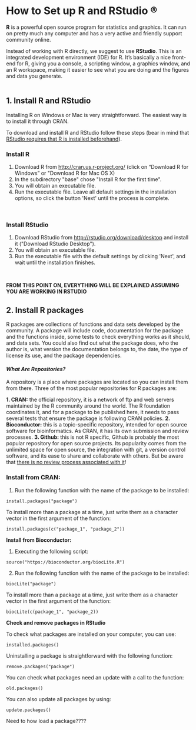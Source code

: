 # How to Set up R and RStudio :registered:

**R** is a powerful open source program for statistics and graphics. It can run on pretty much any computer and has a very active and friendly support community online.<br/>

Instead of working with R directly, we suggest to use **RStudio**. This is an integrated development environment (IDE) for R. It’s basically a nice front-end for R, giving you a console, a scripting window, a graphics window, and an R workspace, making it easier to see what you are doing and the figures and data you generate.  
<br/>


## 1. Install R and RStudio

Installing R on Windows or Mac is very straightforward. The easiest way is to install it through CRAN.<br/>

To download and install R and RStudio follow these steps (bear in mind that <ins>RStudio requires that R is installed beforehand</ins>).  


### Install R <br/>

1. Download R from http://cran.us.r-project.org/ (click on “Download R for Windows” or "Download R for Mac OS X)
2. In the subdirectory "base" chose "Install R for the first time".
3. You will obtain an executable file.
4. Run the executable file. Leave all default settings in the installation options, so click the button 'Next' until the process is complete.  
<br/>

### Install RStudio <br/>

1. Download RStudio from http://rstudio.org/download/desktop and install it ("Download RStudio Desktop"). 
2. You will obtain an executable file.
3. Run the executable file with the default settings by clicking 'Next', and wait until the installation finishes.    
<br/>

**FROM THIS POINT ON, EVERYTHING WILL BE EXPLAINED ASSUMING YOU ARE WORKING IN RSTUDIO**


## 2. Install R packages <br/>

R packages are collections of functions and data sets developed by the community. A package will include code, documentation for the package and the functions inside, some tests to check everything works as it should, and data sets. You could also find out what the package does, who the author is, what version the documentation belongs to, the date, the type of license its use, and the package dependencies.<br/>

#### _What Are Repositories?_ <br/>

A repository is a place where packages are located so you can install them from there. Three of the most popular repositories for R packages are:

**1. CRAN:** the official repository, it is a network of ftp and web servers maintained by the R community around the world. The R foundation coordinates it, and for a package to be published here, it needs to pass several tests that ensure the package is following CRAN policies.
**2. Bioconductor:** this is a topic-specific repository, intended for open source software for bioinformatics. As CRAN, it has its own submission and review processes.
**3. Github:** this is not R specific, Github is probably the most popular repository for open source projects. Its popularity comes from the unlimited space for open source, the integration with git, a version control software, and its ease to share and collaborate with others. But be aware that <ins>there is no review process associated with it</ins>!

### Install from CRAN:<br/>

1. Run the following function with the name of the package to be installed:
````
install.packages("package")
````
To install more than a package at a time, just write them as a character vector in the first argument of the function:
````
install.packages(c("package_1", "package_2"))
````

**Install from Bioconductor:**<br/>

1. Executing the following script:
````
source("https://bioconductor.org/biocLite.R")
````
2. Run the following function with the name of the package to be installed:
````
biocLite("package")
````
To install more than a package at a time, just write them as a character vector in the first argument of the function:
````
biocLite(c(package_1", "package_2))
````

**Check and remove packages in RStudio**<br/>

To check what packages are installed on your computer, you can use:
````
installed.packages()
````

Uninstalling a package is straightforward with the following function:
````
remove.packages("package")
````

You can check what packages need an update with a call to the function:
````
old.packages()
````

You can also update all packages by using:
````
update.packages()
````


Need to how load a package????
